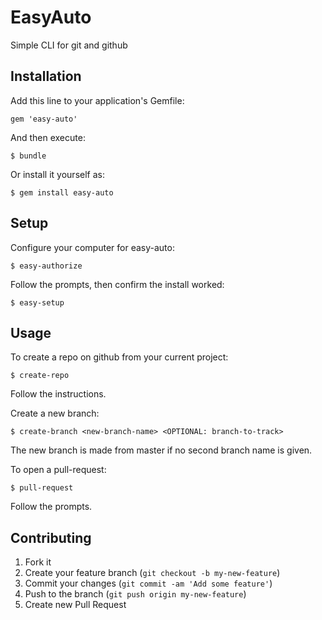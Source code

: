 # EasyAuto

Simple CLI for git and github

## Installation

Add this line to your application's Gemfile:

    gem 'easy-auto'

And then execute:

    $ bundle

Or install it yourself as:

    $ gem install easy-auto
    
## Setup

Configure your computer for easy-auto:

    $ easy-authorize

Follow the prompts, then confirm the install worked:

    $ easy-setup

## Usage

To create a repo on github from your current project:

    $ create-repo
    
Follow the instructions.

Create a new branch:

    $ create-branch <new-branch-name> <OPTIONAL: branch-to-track>
    
The new branch is made from master if no second branch name is given.

To open a pull-request:

    $ pull-request
    
Follow the prompts.

## Contributing

1. Fork it
2. Create your feature branch (`git checkout -b my-new-feature`)
3. Commit your changes (`git commit -am 'Add some feature'`)
4. Push to the branch (`git push origin my-new-feature`)
5. Create new Pull Request
